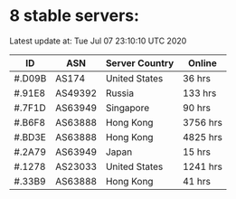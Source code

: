 # 8 stable servers:

Latest update at: Tue Jul 07 23:10:10 UTC 2020

| ID | ASN | Server Country | Online |
| -- | --- | -------------- | ------ |
| #.D09B | AS174 | United States | 36 hrs |
| #.91E8 | AS49392 | Russia | 133 hrs |
| #.7F1D | AS63949 | Singapore | 90 hrs |
| #.B6F8 | AS63888 | Hong Kong | 3756 hrs |
| #.BD3E | AS63888 | Hong Kong | 4825 hrs |
| #.2A79 | AS63949 | Japan | 15 hrs |
| #.1278 | AS23033 | United States | 1241 hrs |
| #.33B9 | AS63888 | Hong Kong | 41 hrs |


